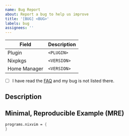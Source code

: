 ```yaml
---
name: Bug Report
about: Report a bug to help us improve
title: '[BUG] <BUG>'
labels: bug
assignees: ''
---
```


| Field        | Description |
|--------------|-------------|
| Plugin       | `<PLUGIN>`  | <!-- [REQUIRED] affected NixVim plugin(s) -->
| Nixpkgs      | `<VERSION>` | <!-- [REQUIRED] `unstable` or specific version -->
| Home Manager | `<VERSION>` | <!-- [OPTIONAL] `unstable` or specific version -->

<!-- IMPORTANT -->
- [ ] I have read the [FAQ](https://nix-community.github.io/nixvim/user-guide/faq.html) and my bug is not listed there.

## Description

<!-- See https://stackoverflow.com/questions/29416909 -->

## Minimal, Reproducible Example (MRE)

<!-- See https://stackoverflow.com/help/minimal-reproducible-example -->

```nix
programs.nixvim = {
}
```

